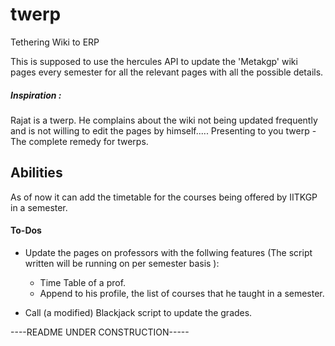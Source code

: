 # twerp
Tethering Wiki to ERP

This is supposed to use the hercules API to update the 'Metakgp' wiki pages every semester for all the relevant pages with all the possible details.

##### Inspiration :
Rajat is a twerp. He complains about the wiki not being updated frequently and is not willing to edit the pages by himself..... Presenting to you twerp - The complete remedy for twerps.

## Abilities
As of now it can add the timetable for the courses being offered by IITKGP in a semester.

#### To-Dos
* Update the pages on professors with the follwing features (The script written will be running on per semester basis ):
    - Time Table of a prof.
    - Append to his profile, the list of courses that he taught in a semester.

* Call (a modified) Blackjack script to update the grades.





----README UNDER CONSTRUCTION-----
